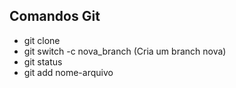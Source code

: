 
## Comandos Git

- git clone
- git switch -c nova_branch (Cria um branch nova)
- git status     
- git add nome-arquivo